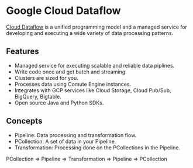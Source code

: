 # Google Cloud Dataflow

[Cloud Dataflow](https://cloud.google.com/dataflow/docs/) is a unified programming model and a managed service for developing and executing a wide variety of data processing patterns.

## Features

* Managed service for executing scalable and reliable data piplines.
* Write code once and get batch and streaming.
* Clusters are sized for you.
* Processes data using Comute Engine instances.
* Integrates with GCP services like Cloud Storage, Cloud Pub/Sub, BigQuery, Bigtable.
* Open source Java and Python SDKs.

## Concepts

* Pipeline: Data processing and transformation flow.
* PCollection: A set of data in your Pipeline.
* Transformation: Processing done on the PCollections in the Pipeline.

PCollection => Pipeline => Transformation => Pipeline => PCollection